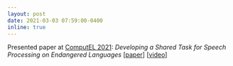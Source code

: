 ```yaml
---
layout: post
date: 2021-03-03 07:59:00-0400
inline: true
---
```


Presented paper at [ComputEL 2021](https://computel-workshop.org/computel-4/): *Developing a Shared Task for Speech Processing on Endangered Languages* [[paper](https://journals.colorado.edu/index.php/computel/article/view/967)] [[video](https://drive.google.com/file/d/1G23v_VGTZ1y1TXTl5phvfwY4VFWdjhr4/view)]